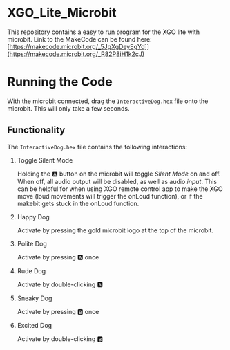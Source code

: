 # XGO_Lite_Microbit
This repository contains a easy to run program for the XGO lite with microbit. 
Link to the MakeCode can be found here: [https://makecode.microbit.org/_5JgXgDeyEgYd]](https://makecode.microbit.org/_R82P8iH1k2cJ)

# Running the Code
With the microbit connected, drag the `InteractiveDog.hex` file onto the microbit. This will only take a few seconds. 

## Functionality
The `InteractiveDog.hex` file contains the following interactions:
1. Toggle Silent Mode

    Holding the 🅰️ button on the microbit will toggle *Silent Mode* on and off. When off, all audio output will be disabled, as well as audio *input*. This can be helpful for when using XGO remote control app to make the XGO move (loud movements will trigger the onLoud function), or if the makebit gets stuck in the onLoud function. 

2. Happy Dog

    Activate by pressing the gold microbit logo at the top of the microbit.

3. Polite Dog

    Activate by pressing 🅰️ once

4. Rude Dog

    Activate by double-clicking 🅰️ 

5. Sneaky Dog

    Activate by pressing 🅱️ once

6. Excited Dog

    Activate by double-clicking 🅱️

